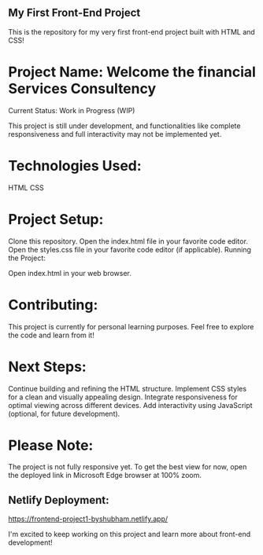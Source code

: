 ## My First Front-End Project
This is the repository for my very first front-end project built with HTML and CSS!

# Project Name: Welcome the financial Services Consultency

Current Status: Work in Progress (WIP)

This project is still under development, and functionalities like complete responsiveness and full interactivity may not be implemented yet.

# Technologies Used:

HTML
CSS

# Project Setup:

Clone this repository.
Open the index.html file in your favorite code editor.
Open the styles.css file in your favorite code editor (if applicable).
Running the Project:

Open index.html in your web browser.

# Contributing:

This project is currently for personal learning purposes. Feel free to explore the code and learn from it!

# Next Steps:

Continue building and refining the HTML structure.
Implement CSS styles for a clean and visually appealing design.
Integrate responsiveness for optimal viewing across different devices.
Add interactivity using JavaScript (optional, for future development).

# Please Note: 

The project is not fully responsive yet. To get the best view for now,  open the deployed link in Microsoft Edge browser at 100% zoom.

## Netlify Deployment:

https://frontend-project1-byshubham.netlify.app/

I'm excited to keep working on this project and learn more about front-end development!